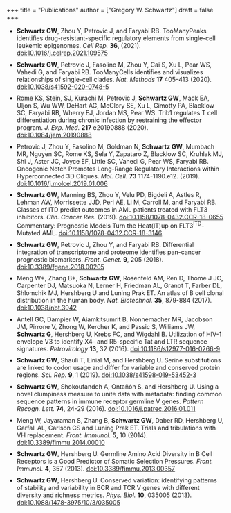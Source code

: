 +++
title = "Publications"
author = ["Gregory W. Schwartz"]
draft = false
+++

<style>
li:not(:last-child) {
    margin-bottom: 2%;
}
</style>

-   <a id="orga4ddb60"></a> **Schwartz GW**, Zhou Y, Petrovic J, and Faryabi RB. TooManyPeaks
    identifies drug-resistant-specific regulatory elements from single-cell
    leukemic epigenomes. _Cell Rep._ **36**, (2021).
    [doi:10.1016/j.celrep.2021.109575](https://doi.org/10.1016/j.celrep.2021.109575)
-   <a id="org7107ae9"></a> **Schwartz GW**, Petrovic J, Fasolino M, Zhou Y, Cai S, Xu L,
    Pear WS, Vahedi G, and Faryabi RB. TooManyCells identifies and visualizes
    relationships of single-cell clades. _Nat. Methods_ **17** 405–413 (2020).
    [doi:10.1038/s41592-020-0748-5](https://doi.org/10.1038/s41592-020-0748-5)
-   Rome KS, Stein, SJ, Kurachi M, Petrovic J, **Schwartz GW**, Mack EA, Uljon S, Wu
    WW, DeHart AG, McClory SE, Xu L, Gimotty PA, Blacklow SC, Faryabi RB, Wherry
    EJ, Jordan MS, Pear WS. Trib1 regulates T cell differentiation during chronic
    infection by restraining the effector program. _J. Exp. Med._ **217** e20190888
    (2020).
    [doi:10.1084/jem.20190888](https://doi.org/10.1084/jem.20190888)
-   Petrovic J, Zhou Y, Fasolino M, Goldman N, **Schwartz GW**, Mumbach MR, Nguyen SC,
    Rome KS, Sela Y, Zapataro Z, Blacklow SC, Kruhlak MJ, Shi J, Aster JC, Joyce
    EF, Little SC, Vahedi G, Pear WS, Faryabi RB. Oncogenic Notch Promotes
    Long-Range Regulatory Interactions within Hyperconnected 3D Cliques. _Mol.
    Cell._ **73** 1174-1190.e12. (2019).
    [doi:10.1016/j.molcel.2019.01.006](https://www.cell.com/molecular-cell/fulltext/S1097-2765(19)30006-1?%5FreturnURL=https%3A%2F%2Flinkinghub.elsevier.com%2Fretrieve%2Fpii%2FS1097276519300061%3Fshowall%3Dtrue)
-   <a id="orgb651868"></a> **Schwartz GW**, Manning BS, Zhou Y, Velu PD,
    Bigdeli A, Astles R, Lehman AW, Morrissette JJD, Perl AE, Li M, Carroll M, and
    Faryabi RB. Classes of ITD predict outcomes in AML patients treated with FLT3
    inhibitors. _Clin. Cancer Res._ (2019).
    [doi:10.1158/1078-0432.CCR-18-0655](http://clincancerres.aacrjournals.org/content/25/2/573)
    Commentary: Prognostic Models Turn the Heat(IT)up on FLT3<sup>ITD</sup>-Mutated AML.
    [doi:10.1158/1078-0432.CCR-18-3146](http://clincancerres.aacrjournals.org/content/25/2/460?iss=2)
-   <a id="org4787f43"></a> **Schwartz GW**, Petrovic J, Zhou Y, and Faryabi RB.
    Differential integration of transcriptome and proteome identifies pan-cancer
    prognostic biomarkers. _Front. Genet._ **9**, 205 (2018).
    [doi:10.3389/fgene.2018.00205](https://www.frontiersin.org/articles/10.3389/fgene.2018.00205/full)
-   <a id="orgde4c8c2"></a> Meng W\*, Zhang B\*, **Schwartz GW**, Rosenfeld AM, Ren D, Thome J
    JC, Carpenter DJ, Matsuoka N, Lerner H, Friedman AL, Granot T, Farber DL,
    Shlomchik MJ, Hershberg U and Luning Prak ET. An atlas of B cell clonal
    distribution in the human body. _Nat. Biotechnol._ **35**, 879-884 (2017).
    [doi:10.1038/nbt.3942](https://www.nature.com/nbt/journal/vaop/ncurrent/full/nbt.3942.html)
-   Antell GC, Dampier W, Aiamkitsumrit B, Nonnemacher MR, Jacobson JM, Pirrone V,
    Zhong W, Kercher K, and Passic S, Williams JW, **Schwartz G**, Hershberg U,
    Krebs FC, and Wigdahl B. Utilization of HIV-1 envelope V3 to identify X4- and
    R5-specific Tat and LTR sequence signatures. _Retrovirology_ **13**, 32 (2016).
    [doi:10.1186/s12977-016-0266-9](http://retrovirology.biomedcentral.com/articles/10.1186/s12977-016-0266-9)
-   **Schwartz GW**, Shauli T, Linial M, and Hershberg U. Serine substitutions are
    linked to codon usage and differ for variable and conserved protein regions.
    _Sci. Rep._ **9**, 1 (2019).
    [doi:10.1038/s41598-019-53452-3](http://www.nature.com/articles/s41598-019-53452-3)
-   <a id="org53899ef"></a> **Schwartz GW**, Shokoufandeh A, Ontañón S, and Hershberg U.
    Using a novel clumpiness measure to unite data with metadata: finding common
    sequence patterns in immune receptor germline V genes. _Pattern Recogn. Lett._
    **74**, 24-29 (2016). [doi:10.1016/j.patrec.2016.01.011](http://www.sciencedirect.com/science/article/pii/S0167865516000234)
-   Meng W, Jayaraman S, Zhang B, **Schwartz GW**, Daber RD, Hershberg U,
    Garfall AL, Carlson CS and Luning Prak ET. Trials and tribulations with VH
    replacement. _Front. Immunol._ **5**, 10 (2014). [doi:10.3389/fimmu.2014.00010](http://www.frontiersin.org/Journal/10.3389/fimmu.2014.00010/abstract)
-   <a id="orge7e4ae8"></a> **Schwartz GW**, Hershberg U. Germline Amino Acid
    Diversity in B Cell Receptors is a Good Predictor of Somatic Selection
    Pressures. _Front. Immunol._ **4**, 357 (2013). [doi:10.3389/fimmu.2013.00357](http://www.frontiersin.org/Journal/10.3389/fimmu.2013.00357/abstract)
-   <a id="org23feda9"></a> **Schwartz GW**, Hershberg U. Conserved variation:
    identifying patterns of stability and variability in BCR and TCR V genes with
    different diversity and richness metrics. _Phys. Biol._ **10**, 035005 (2013).
    [doi:10.1088/1478-3975/10/3/035005](http://iopscience.iop.org/1478-3975/10/3/035005/)

<br></br>
